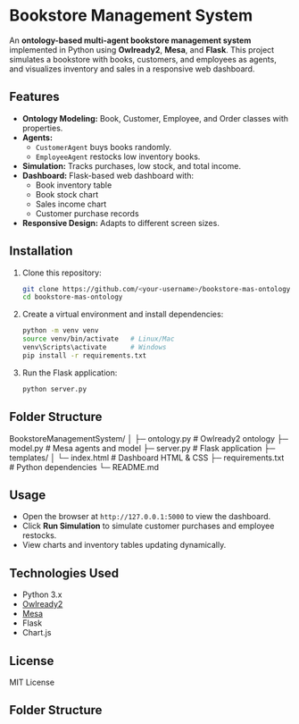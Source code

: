 # Bookstore Management System

An **ontology-based multi-agent bookstore management system** implemented in Python using **Owlready2**, **Mesa**, and **Flask**. This project simulates a bookstore with books, customers, and employees as agents, and visualizes inventory and sales in a responsive web dashboard.

## Features
- **Ontology Modeling:** Book, Customer, Employee, and Order classes with properties.
- **Agents:**
  - `CustomerAgent` buys books randomly.
  - `EmployeeAgent` restocks low inventory books.
- **Simulation:** Tracks purchases, low stock, and total income.
- **Dashboard:** Flask-based web dashboard with:
  - Book inventory table
  - Book stock chart
  - Sales income chart
  - Customer purchase records
- **Responsive Design:** Adapts to different screen sizes.

## Installation
1. Clone this repository:
    ```bash
    git clone https://github.com/<your-username>/bookstore-mas-ontology.git
    cd bookstore-mas-ontology
    ```
2. Create a virtual environment and install dependencies:
    ```bash
    python -m venv venv
    source venv/bin/activate   # Linux/Mac
    venv\Scripts\activate      # Windows
    pip install -r requirements.txt
    ```
3. Run the Flask application:
    ```bash
    python server.py
    ```

## Folder Structure

BookstoreManagementSystem/
│
├─ ontology.py # Owlready2 ontology
├─ model.py # Mesa agents and model
├─ server.py # Flask application
├─ templates/
│ └─ index.html # Dashboard HTML & CSS 
├─ requirements.txt # Python dependencies
└─ README.md


## Usage
- Open the browser at `http://127.0.0.1:5000` to view the dashboard.
- Click **Run Simulation** to simulate customer purchases and employee restocks.
- View charts and inventory tables updating dynamically.

## Technologies Used
- Python 3.x
- [Owlready2](https://owlready2.readthedocs.io/)
- [Mesa](https://mesa.readthedocs.io/)
- Flask
- Chart.js

## License
MIT License




## Folder Structure
